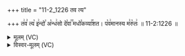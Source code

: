 +++
title = "11-2_1226 तव त्य"

+++
त꣢व꣣ त्य꣡ इ꣢न्दो꣣ अ꣡न्ध꣢सो दे꣣वा꣢꣫ मधो꣣कव्या꣢꣯शत। प꣡व꣢मानस्य म꣣रु꣡तः꣢ ॥ 11-2:1226 ॥

<details><summary>मूलम् (VC)</summary>

त꣢व꣣ त्य꣡ इ꣢न्दो꣣ अ꣡न्ध꣢सो दे꣣वा꣢꣫ मधो꣣꣬र्व्या꣢꣯शत । प꣡व꣢मानस्य म꣣रु꣡तः꣢ ॥१२२६॥
</details>

<details><summary>विस्वर-मूलम् (VC)</summary>

तव त्य इन्दो अन्धसो देवा मधोर्व्याशत । पवमानस्य मरुतः ॥१२२६॥
</details>